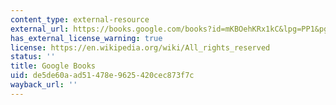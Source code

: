 ```yaml
---
content_type: external-resource
external_url: https://books.google.com/books?id=mKBOehKRx1kC&lpg=PP1&pg=PP1#v=onepage&q&f=false
has_external_license_warning: true
license: https://en.wikipedia.org/wiki/All_rights_reserved
status: ''
title: Google Books
uid: de5de60a-ad51-478e-9625-420cec873f7c
wayback_url: ''
---
```

